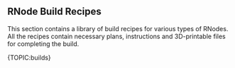 [title]: <> (RNode Recipes)
## RNode Build Recipes
This section contains a library of build recipes for various types of RNodes. All the recipes contain necessary plans, instructions and 3D-printable files for completing the build.

{TOPIC:builds}
